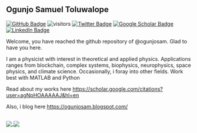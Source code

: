 ## Ogunjo Samuel Toluwalope

<a href="https://github.com/ogunjosam?tab=followers"><img src="https://camo.githubusercontent.com/2d7bb277bb1f580b65966b65e24c640efead8c53824e5ea8b565a83ba1e67054/68747470733a2f2f696d672e736869656c64732e696f2f6769746875622f666f6c6c6f776572732f6f67756e6a6f73616d3f7374796c653d736f6369616c" alt="GitHub Badge" data-canonical-src="https://img.shields.io/github/followers/ogunjosam?style=social" style="max-width: 100%;"></a> ![visitors](https://visitor-badge.glitch.me/badge?page_id=https://visitor-badge.glitch.me/badge?page_id=ogunjosam.visitor-badge&left_color=green&right_color=red) <a href="https://twitter.com/ogunjosam" rel="nofollow"><img src="https://camo.githubusercontent.com/8de93979b19b0d620bf5936d4bd6d9de21cbff4a392126af0f7faeb5fd559dae/68747470733a2f2f696d672e736869656c64732e696f2f747769747465722f666f6c6c6f772f6f67756e6a6f73616d3f7374796c653d736f6369616c" alt="Twitter Badge" data-canonical-src="https://img.shields.io/twitter/follow/ogunjosam?style=social" style="max-width: 100%;"></a> <a href="https://scholar.google.com/citations?user=agNpHOAAAAAJ&amp;hl=en" rel="nofollow"><img src="https://camo.githubusercontent.com/3985e4e526ec457cbb61097c2f641f9abe6a752f6547961c6074cf2f00802723/68747470733a2f2f696d672e736869656c64732e696f2f62616467652f476f6f676c652d5363686f6c61722d6c6967687467726579" alt="Google Scholar Badge" data-canonical-src="https://img.shields.io/badge/Google-Scholar-lightgrey" style="max-width: 100%;"></a>  <a href="https://www.linkedin.com/in/samuel-ogunjo-98bb2858" rel="nofollow"><img src="https://camo.githubusercontent.com/dd9207aae8b652b023f5cf40711ad4536a4f9b41ca5136648b6c7dda52421da2/68747470733a2f2f696d672e736869656c64732e696f2f62616467652f4d792d4c696e6b6564496e2d626c7565" alt="LinkedIn Badge" data-canonical-src="https://img.shields.io/badge/My-LinkedIn-blue" style="max-width: 100%;"></a>






 

Welcome, you have reached the github repository of @ogunjosam.  Glad to have you here.

I am a physicist with interest in theoretical and applied physics.  Applications ranges from blockchain, 
complex systems, biophysics, neurophysics, space physics, and climate science.  Occasionally, i foray into other fields.  Work best with MATLAB and Python


Read about my works here https://scholar.google.com/citations?user=agNpHOAAAAAJ&hl=en



Also, i blog here https://ogunjosam.blogspot.com/

## 

<a href="https://github.com/anuraghazra/github-readme-stats">
  <img align="center" src="https://github-readme-stats.vercel.app/api?username=ogunjosam&count_private=true&show_icons=true" />
</a>
<a href="https://github.com/anuraghazra/convoychat">
  <img align="center" src="https://github-readme-stats.vercel.app/api/top-langs/?username=ogunjosam&layout=compact" />
</a>

